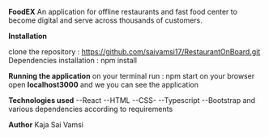

**FoodEX**
  An application for offline restaurants and fast food center to become digital and serve across thousands of customers.

**Installation**

clone the repository : https://github.com/saivamsi17/RestaurantOnBoard.git
Dependencies installation : npm install

**Running the application**
on your terminal run : npm start
on your browser open **localhost3000** and we you can see the application

**Technologies used**
--React
--HTML
--CSS-
--Typescript
--Bootstrap
and various dependencies according to requirements

**Author**
Kaja Sai Vamsi
